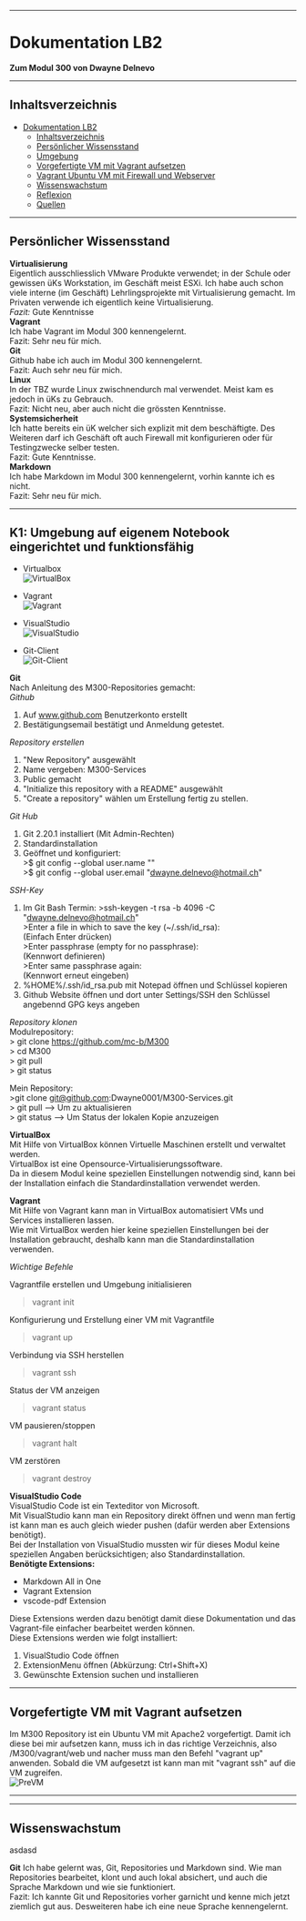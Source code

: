 ***
# Dokumentation LB2
**Zum Modul 300 von Dwayne Delnevo**
***
## Inhaltsverzeichnis
- [Dokumentation LB2](#dokumentation-lb2)
  - [Inhaltsverzeichnis](#inhaltsverzeichnis)
  - [Persönlicher Wissensstand](#pers%C3%B6nlicher-wissensstand)
  - [Umgebung](#umgebung)
  - [Vorgefertigte VM mit Vagrant aufsetzen](#vorgefertigte-vm-mit-vagrant-aufsetzen)
  - [Vagrant Ubuntu VM mit Firewall und Webserver](#vagrant-ubuntu-vm-mit-firewall-und-webserver)
  - [Wissenswachstum](#wissenswachstum)
  - [Reflexion](#reflexion)
  - [Quellen](#quellen)
  

***
## Persönlicher Wissensstand
**Virtualisierung**  
Eigentlich ausschliesslich VMware Produkte verwendet; in der Schule oder gewissen üKs Workstation, im Geschäft meist ESXi. Ich habe auch schon viele interne (im Geschäft) Lehrlingsprojekte mit Virtualisierung gemacht. Im Privaten verwende ich eigentlich keine Virtualisierung.  
*Fazit:* Gute Kenntnisse  
**Vagrant**  
Ich habe Vagrant im Modul 300 kennengelernt.  
Fazit: Sehr neu für mich.  
**Git**  
Github habe ich auch im Modul 300 kennengelernt.  
Fazit: Auch sehr neu für mich.  
**Linux**  
In der TBZ wurde Linux zwischnendurch mal verwendet. Meist kam es jedoch in üKs zu Gebrauch.  
Fazit: Nicht neu, aber auch nicht die grössten Kenntnisse.  
**Systemsicherheit**  
Ich hatte bereits ein üK welcher sich explizit mit dem beschäftigte. Des Weiteren darf ich Geschäft oft auch Firewall mit konfigurieren oder für Testingzwecke selber testen.  
Fazit: Gute Kenntnisse.  
**Markdown**  
Ich habe Markdown im Modul 300 kennengelernt, vorhin kannte ich es nicht.  
Fazit: Sehr neu für mich.  

***
## K1: Umgebung auf eigenem Notebook eingerichtet und funktionsfähig  
* Virtualbox  
![VirtualBox](VirtualBox.PNG)

* Vagrant  
![Vagrant](Vagrant.PNG)  

* VisualStudio  
![VisualStudio](VisualStudio.PNG)

* Git-Client  
![Git-Client](Git-Client.PNG)  

**Git**  
Nach Anleitung des M300-Repositories gemacht:  
*Github*  
  1. Auf www.github.com Benutzerkonto erstellt
  2. Bestätigungsemail bestätigt und Anmeldung getestet.  

*Repository erstellen*  
  1. "New Repository" ausgewählt
  2. Name vergeben: M300-Services
  3. Public gemacht
  4. "Initialize this repository with a README" ausgewählt
  5. "Create a repository" wählen um Erstellung fertig zu stellen.  
  
*Git Hub*  
  1. Git 2.20.1 installiert (Mit Admin-Rechten)
  2. Standardinstallation
  3. Geöffnet und konfiguriert:  
    >$ git config --global user.name "<dwayne0001>"  
    >$ git config --global user.email "<dwayne.delnevo@hotmail.ch>"  

*SSH-Key*  
  1. Im Git Bash Termin:
    >ssh-keygen -t rsa -b 4096 -C "dwayne.delnevo@hotmail.ch"  
    >Enter a file in which to save the key (~/.ssh/id_rsa):  
    (Einfach Enter drücken)  
    >Enter passphrase (empty for no passphrase):  
    (Kennwort definieren)  
    >Enter same passphrase again:  
    (Kennwort erneut eingeben)  
   2. %HOME%/.ssh/id_rsa.pub mit Notepad öffnen und Schlüssel kopieren  
   3. Github Website öffnen und dort unter Settings/SSH den Schlüssel angebennd GPG keys angeben  
   
*Repository klonen*  
Modulrepository:  
    > git clone https://github.com/mc-b/M300  
    > cd M300  
    > git pull  
    > git status  
    
Mein Repository:  
    >git clone git@github.com:Dwayne0001/M300-Services.git  
    > git pull --> Um zu aktualisieren  
    > git status --> Um  Status der lokalen Kopie anzuzeigen  

**VirtualBox**  
Mit Hilfe von VirtualBox können Virtuelle Maschinen erstellt und verwaltet werden.  
VirtualBox ist eine Opensource-Virtualisierungssoftware.  
Da in diesem Modul keine speziellen Einstellungen notwendig sind, kann bei der Installation einfach die Standardinstallation verwendet werden.  

**Vagrant**  
Mit Hilfe von Vagrant kann man in VirtualBox automatisiert VMs und Services installieren lassen.  
Wie mit VirtualBox werden hier keine speziellen Einstellungen bei der Installation gebraucht, deshalb kann man die Standardinstallation verwenden.  

*Wichtige Befehle*  

Vagrantfile erstellen und Umgebung initialisieren  
> vagrant init  

Konfigurierung und Erstellung einer VM mit Vagrantfile  
> vagrant up  

Verbindung via SSH herstellen  
> vagrant ssh

Status der VM anzeigen  
> vagrant status

VM pausieren/stoppen  
> vagrant halt

VM zerstören  
> vagrant destroy

**VisualStudio Code**  
VisualStudio Code ist ein Texteditor von Microsoft.  
Mit VisualStudio kann man ein Repository direkt öffnen und wenn man fertig ist kann man es auch gleich wieder pushen (dafür werden aber Extensions benötigt).  
Bei der Installation von VisualStudio mussten wir für dieses Modul keine speziellen Angaben berücksichtigen; also Standardinstallation.  
**Benötigte Extensions:**  
  - Markdown All in One  
  - Vagrant Extension  
  - vscode-pdf Extension  
  
Diese Extensions werden dazu benötigt damit diese Dokumentation und das Vagrant-file einfacher bearbeitet werden können.  
Diese Extensions werden wie folgt installiert:  
  1. VisualStudio Code öffnen  
  2. ExtensionMenu öffnen (Abkürzung: Ctrl+Shift+X)  
  3. Gewünschte Extension suchen und installieren  
  
***
##  Vorgefertigte VM mit Vagrant aufsetzen

Im M300 Repository ist ein Ubuntu VM mit Apache2 vorgefertigt. Damit ich diese bei mir aufsetzen kann, muss ich in das richtige Verzeichnis, also /M300/vagrant/web und nacher muss man den Befehl "vagrant up" anwenden. Sobald die VM aufgesetzt ist kann man mit "vagrant ssh" auf die VM zugreifen.  
![PreVM](Pre_VM.PNG)  

***

***
## Wissenswachstum
asdasd

**Git**
Ich habe gelernt was, Git, Repositories und Markdown sind. Wie man Repositories bearbeitet, klont und auch lokal absichert, und auch die Sprache Markdown und wie sie funktioniert.  
Fazit: Ich kannte Git und Repositories vorher garnicht und kenne mich jetzt ziemlich gut aus. Desweiteren habe ich eine neue Sprache kennengelernt.  





